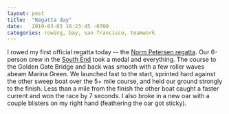```yaml
---
layout: post
title:  "Regatta day"
date:   2019-03-03 16:23:45 -0700
categories: rowing, bay, san francisco, teamwork
---
```


I rowed my first official regatta today -- the [Norm Petersen regatta](https://vimeo.com/65112322). Our 6-person crew in the [South End](http://serc.com/rowing/south-end-fleet/) took a medal and everything. The course to the Golden Gate Bridge and back was smooth with a few roller waves abeam Marina Green. We launched fast to the start, sprinted hard against the other sweep boat over the 5+ mile course, and held our ground strongly to the finish. Less than a mile from the finish the other boat caught a faster current and won the race by 7 seconds. I also broke in a new oar with a couple blisters on my right hand (feathering the oar got sticky).
